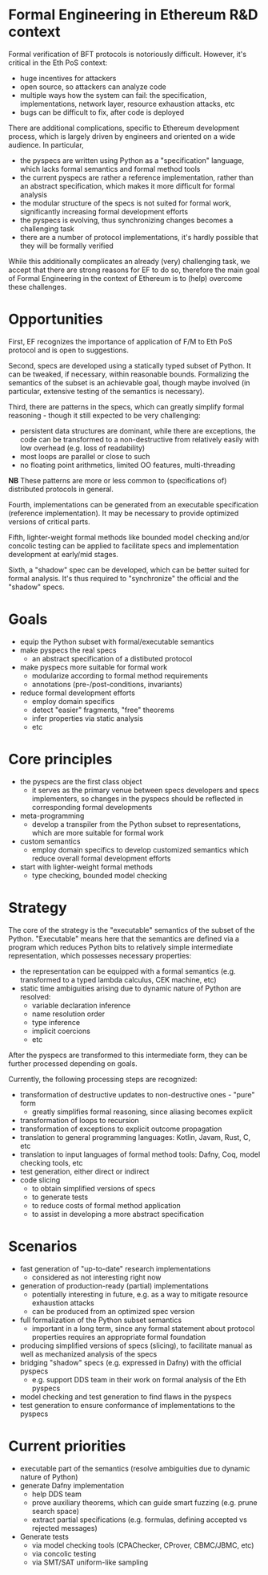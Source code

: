 # Formal Engineering in Ethereum R&D context

Formal verification of BFT protocols is notoriously difficult. However, it's critical in the Eth PoS context:
- huge incentives for attackers
- open source, so attackers can analyze code
- multiple ways how the system can fail: the specification, implementations, network layer, resource exhaustion attacks, etc
- bugs can be difficult to fix, after code is deployed

There are additional complications, specific to Ethereum development process, which is largely driven by engineers and oriented on a wide audience. In particular,
- the pyspecs are written using Python as a "specification" language, which lacks formal semantics and formal method tools
- the current pyspecs are rather a reference implementation, rather than an abstract specification, which makes it more difficult for formal analysis
- the modular structure of the specs is not suited for formal work, significantly increasing formal development efforts
- the pyspecs is evolving, thus synchronizing changes becomes a challenging task
- there are a number of protocol implementations, it's hardly possible that they will be formally verified

While this additionally complicates an already (very) challenging task, we accept that there are strong reasons for EF to do so, therefore the main goal of Formal Engineering in the context of Ethereum is to (help) overcome these challenges.

# Opportunities

First, EF recognizes the importance of application of F/M to Eth PoS protocol and is open to suggestions.

Second, specs are developed using a statically typed subset of Python. It can be tweaked, if necessary, within reasonable bounds. Formalizing the semantics of the subset is an achievable goal, though maybe involved (in particular, extensive testing of the semantics is necessary).

Third, there are patterns in the specs, which can greatly simplify formal reasoning - though it still expected to be very challenging:
- persistent data structures are dominant, while there are exceptions, the code can be transformed to a non-destructive from relatively easily with low overhead (e.g. loss of readability)
- most loops are parallel or close to such
- no floating point arithmetics, limited OO features, multi-threading

**NB** These patterns are more or less common to (specifications of) distributed protocols in general.

Fourth, implementations can be generated from an executable specification (reference implementation). It may be necessary to provide optimized versions of critical parts.

Fifth, lighter-weight formal methods like bounded model checking and/or concolic testing can be applied to facilitate specs and implementation development at early/mid stages.

Sixth, a "shadow" spec can be developed, which can be better suited for formal analysis. It's thus required to "synchronize" the official and the "shadow" specs.

# Goals

- equip the Python subset with formal/executable semantics
- make pyspecs the real specs
    - an abstract specification of a distibuted protocol
- make pyspecs more suitable for formal work
    - modularize according to formal method requirements
    - annotations (pre-/post-conditions, invariants)
- reduce formal development efforts
    - employ domain specifics
    - detect "easier" fragments, "free" theorems
    - infer properties via static analysis
    - etc

# Core principles

- the pyspecs are the first class object
    - it serves as the primary venue between specs developers and specs implementers, so changes in the pyspecs should be reflected in corresponding formal developments
- meta-programming
    - develop a transpiler from the Python subset to representations, which are more suitable for formal work
- custom semantics
    - employ domain specifics to develop customized semantics which reduce overall formal development efforts
- start with lighter-weight formal methods
    - type checking, bounded model checking

# Strategy

The core of the strategy is the "executable" semantics of the subset of the Python. "Executable" means here that the semantics are defined via a program which reduces Python bits to relatively simple intermediate representation, which possesses necessary properties:
- the representation can be equipped with a formal semantics (e.g. transformed to a typed lambda calculus, CEK machine, etc)
- static time ambiguities arising due to dynamic nature of Python are resolved:
    - variable declaration inference
    - name resolution order
    - type inference
    - implicit coercions
    - etc

After the pyspecs are transformed to this intermediate form, they can be further processed depending on goals.

Currently, the following processing steps are recognized:
- transformation of destructive updates to non-destructive ones - "pure" form
    - greatly simplifies formal reasoning, since aliasing becomes explicit
- transformation of loops to recursion
- transformation of exceptions to explicit outcome propagation
- translation to general programming languages: Kotlin, Javam, Rust, C, etc
- translation to input languages of formal method tools: Dafny, Coq, model checking tools, etc
- test generation, either direct or indirect
- code slicing
    - to obtain simplified versions of specs
    - to generate tests
    - to reduce costs of formal method application
    - to assist in developing a more abstract specification

# Scenarios

- fast generation of "up-to-date" research implementations
    - considered as not interesting right now
- generation of production-ready (partial) implementations
    - potentially interesting in future, e.g. as a way to mitigate resource exhaustion attacks
    - can be produced from an optimized spec version
- full formalization of the Python subset semantics
    - important in a long term, since any formal statement about protocol properties requires an appropriate formal foundation
- producing simplified versions of specs (slicing), to facilitate manual as well as mechanized analysis of the specs
- bridging "shadow" specs (e.g. expressed in Dafny) with the official pyspecs
    - e.g. support DDS team in their work on formal analysis of the Eth pyspecs
- model checking and test generation to find flaws in the pyspecs
- test generation to ensure conformance of implementations to the pyspecs

# Current priorities

- executable part of the semantics (resolve ambiguities due to dynamic nature of Python)
- generate Dafny implementation
    - help DDS team
    - prove auxiliary theorems, which can guide smart fuzzing (e.g. prune search space)
    - extract partial specifications (e.g. formulas, defining accepted vs rejected messages)
- Generate tests
    - via model checking tools (CPAChecker, CProver, CBMC/JBMC, etc)
    - via concolic testing
    - via SMT/SAT uniform-like sampling

